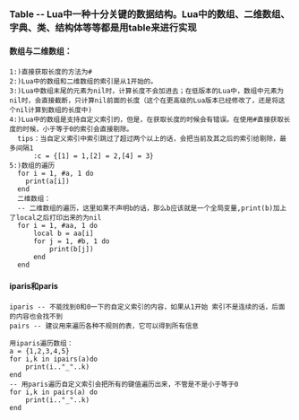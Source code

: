 ### Table -- Lua中一种十分关键的数据结构。Lua中的数组、二维数组、字典、类、结构体等等都是用table来进行实现  
#### 数组与二维数组：  
    1:)直接获取长度的方法为#  
    2:)Lua中的数组和二维数组的索引是从1开始的。  
    3:)Lua中数组末尾的元素为nil时，计算长度不会加进去；在低版本的Lua中，数组中元素为nil时，会直接截断，只计算nil前面的长度（这个在更高级的Lua版本已经修改了，还是将这个nil计算到数组的长度中)  
    4:)Lua中的数组是支持自定义索引的，但是，在获取长度的时候会有错误。在使用#直接获取长度的时候，小于等于0的索引会直接剔除。  
      tips：当自定义索引中索引跳过了超过两个以上的话，会把当前及其之后的索引给剔除，最多间隔1  
          :c = {[1] = 1,[2] = 2,[4] = 3}  
    5:)数组的遍历  
      for i = 1, #a, 1 do  
        print(a[i])  
      end  
      二维数组：  
      -- 二维数组的遍历，这里如果不声明b的话，那么b应该就是一个全局变量,print(b)加上了local之后打印出来的为nil  
      for i = 1, #aa, 1 do
          local b = aa[i]
          for j = 1, #b, 1 do
              print(b[j])
          end
      end  
#### iparis和paris  
    iparis -- 不能找到0和0一下的自定义索引的内容，如果从1开始 索引不是连续的话，后面的内容也会找不到  
    pairs -- 建议用来遍历各种不规则的表，它可以得到所有信息  
      
    用iparis遍历数组：  
    a = {1,2,3,4,5}  
    for i,k in ipairs(a)do  
        print(i.."_"..k)  
    end  
    -- 用paris遍历自定义索引会把所有的键值遍历出来，不管是不是小于等于0  
    for i,k in pairs(a) do  
        print(i.."_"..k)  
    end  
      
      
